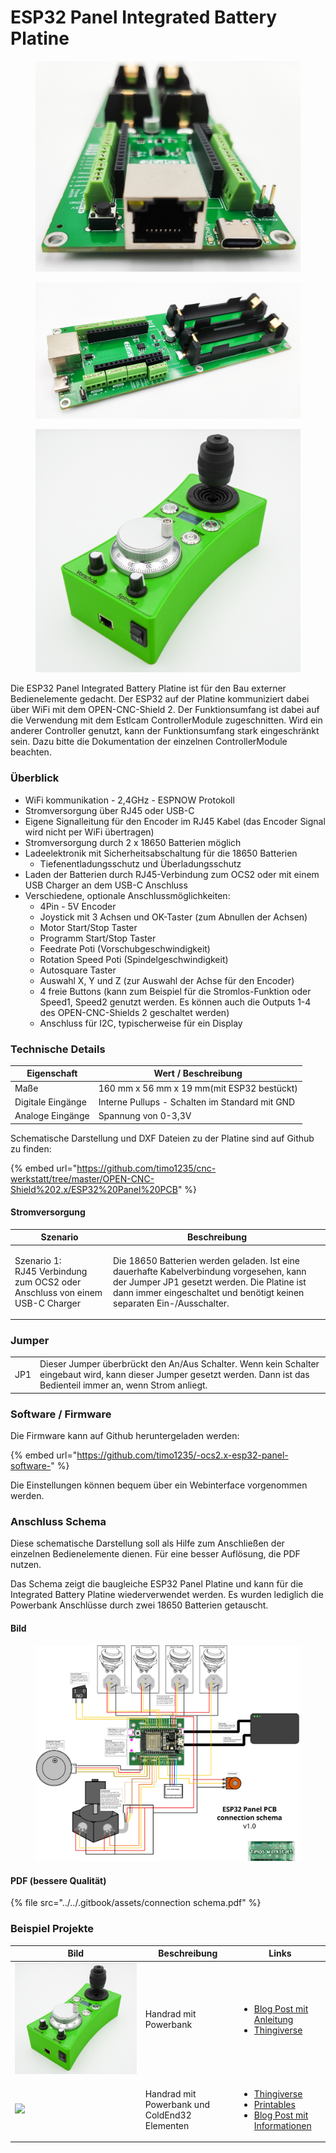 # ESP32 Panel Integrated Battery Platine

<div>

<figure><img src="../../.gitbook/assets/esp32_panel_integrated_battery-1200px.jpg" alt=""><figcaption></figcaption></figure>

 

<figure><img src="../../.gitbook/assets/esp32_panel_integrated_battery1-1200px.jpg" alt=""><figcaption></figcaption></figure>

 

<figure><img src="../../.gitbook/assets/Handrad-1200px (1).jpg" alt=""><figcaption></figcaption></figure>

</div>



Die ESP32 Panel Integrated Battery Platine ist für den Bau externer Bedienelemente gedacht. Der ESP32 auf der Platine kommuniziert dabei über WiFi mit dem OPEN-CNC-Shield 2. Der Funktionsumfang ist dabei auf die Verwendung mit dem Estlcam ControllerModule zugeschnitten. Wird ein anderer Controller genutzt, kann der Funktionsumfang stark eingeschränkt sein. Dazu bitte die Dokumentation der einzelnen ControllerModule beachten.

### Überblick

* WiFi kommunikation - 2,4GHz - ESPNOW Protokoll
* Stromversorgung über RJ45 oder USB-C&#x20;
* Eigene Signalleitung für den Encoder im RJ45 Kabel (das Encoder Signal wird nicht per WiFi übertragen)
* Stromversorgung durch 2 x 18650 Batterien möglich
* Ladeelektronik mit Sicherheitsabschaltung für die 18650 Batterien
  * Tiefenentladungsschutz und Überladungsschutz
* Laden der Batterien durch RJ45-Verbindung zum OCS2 oder mit einem USB Charger an dem USB-C Anschluss
* Verschiedene, optionale Anschlussmöglichkeiten:
  * 4Pin - 5V Encoder
  * Joystick mit 3 Achsen und OK-Taster (zum Abnullen der Achsen)
  * Motor Start/Stop Taster
  * Programm Start/Stop Taster
  * Feedrate Poti (Vorschubgeschwindigkeit)
  * Rotation Speed Poti (Spindelgeschwindigkeit)
  * Autosquare Taster
  * Auswahl X, Y und Z (zur Auswahl der Achse für den Encoder)
  * 4 freie Buttons (kann zum Beispiel für die Stromlos-Funktion oder Speed1, Speed2 genutzt werden. Es können auch die Outputs 1-4 des OPEN-CNC-Shields 2 geschaltet werden)
  * Anschluss für I2C, typischerweise für ein Display

### Technische Details

| Eigenschaft       | Wert / Beschreibung                            |
| ----------------- | ---------------------------------------------- |
| Maße              | 160 mm x 56 mm x 19 mm(mit ESP32 bestückt)     |
| Digitale Eingänge | Interne Pullups - Schalten im Standard mit GND |
| Analoge Eingänge  | Spannung von 0-3,3V                            |

Schematische Darstellung und DXF Dateien zu der Platine sind auf Github zu finden:&#x20;

{% embed url="https://github.com/timo1235/cnc-werkstatt/tree/master/OPEN-CNC-Shield%202.x/ESP32%20Panel%20PCB" %}

#### Stromversorgung

| Szenario                                                                               | Beschreibung                                                                                                                                                                                                     |
| -------------------------------------------------------------------------------------- | ---------------------------------------------------------------------------------------------------------------------------------------------------------------------------------------------------------------- |
| <p>Szenario 1:<br>RJ45 Verbindung zum OCS2 oder Anschluss von einem  USB-C Charger</p> | Die 18650 Batterien werden geladen. Ist eine dauerhafte Kabelverbindung vorgesehen, kann der Jumper JP1 gesetzt werden. Die Platine ist dann immer eingeschaltet und benötigt keinen separaten Ein-/Ausschalter. |

### Jumper

|     |                                                                                                                                                                           |
| --- | ------------------------------------------------------------------------------------------------------------------------------------------------------------------------- |
| JP1 | Dieser Jumper überbrückt den An/Aus Schalter. Wenn kein Schalter eingebaut wird, kann dieser Jumper gesetzt werden. Dann ist das Bedienteil immer an, wenn Strom anliegt. |

### Software / Firmware

Die Firmware kann auf Github heruntergeladen werden:&#x20;

{% embed url="https://github.com/timo1235/-ocs2.x-esp32-panel-software-" %}

Die Einstellungen können bequem über ein Webinterface vorgenommen werden.

### Anschluss Schema

Diese schematische Darstellung soll als Hilfe zum Anschließen der einzelnen Bedienelemente dienen. Für eine besser Auflösung, die PDF nutzen.

Das Schema zeigt die baugleiche ESP32 Panel Platine und kann für die Integrated Battery Platine wiederverwendet werden. Es wurden lediglich die Powerbank Anschlüsse durch zwei 18650 Batterien getauscht.

#### Bild

<figure><img src="../../.gitbook/assets/connection schema.jpg" alt=""><figcaption></figcaption></figure>

#### PDF (bessere Qualität)

{% file src="../../.gitbook/assets/connection schema.pdf" %}

### Beispiel Projekte

| Bild                                                                             | Beschreibung                                  | Links                                                                                                                                                                                                                                                                                                                    |
| -------------------------------------------------------------------------------- | --------------------------------------------- | ------------------------------------------------------------------------------------------------------------------------------------------------------------------------------------------------------------------------------------------------------------------------------------------------------------------------ |
| <img src="../../.gitbook/assets/Handrad-1200px.jpg" alt="" data-size="original"> | Handrad mit Powerbank                         | <ul><li><a href="https://blog.altholtmann.com/cnc-handrad-open-cnc-shield-2/">Blog Post mit Anleitung</a></li><li><a href="https://www.thingiverse.com/thing:5641305">Thingiverse</a></li></ul>                                                                                                                          |
| ![](../../.gitbook/assets/ESP32\_Panel\_Coldend\_Front3-500px.jpg)               | Handrad mit Powerbank und ColdEnd32 Elementen | <ul><li><a href="https://www.thingiverse.com/thing:6033990">Thingiverse</a></li><li><a href="https://www.printables.com/model/489073-handwheel-estlcam-coldend-ocs2-wifi">Printables</a></li><li><a href="https://blog.altholtmann.com/esp32-wifi-panel-ocs2-estlcam-coldend/">Blog Post mit Informationen</a></li></ul> |
